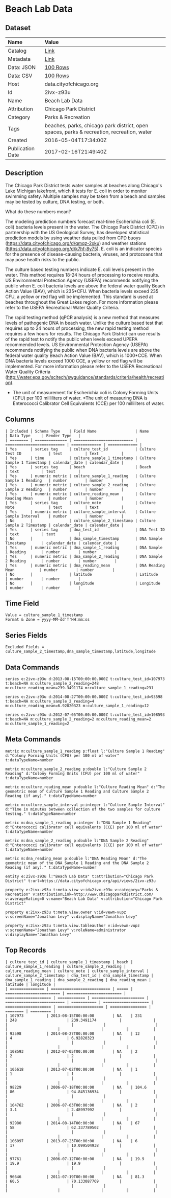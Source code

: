 # Beach Lab Data

## Dataset

| Name | Value |
| :--- | :---- |
| Catalog | [Link](https://catalog.data.gov/dataset/beach-lab-data) |
| Metadata | [Link](https://data.cityofchicago.org/api/views/2ivx-z93u) |
| Data: JSON | [100 Rows](https://data.cityofchicago.org/api/views/2ivx-z93u/rows.json?max_rows=100) |
| Data: CSV | [100 Rows](https://data.cityofchicago.org/api/views/2ivx-z93u/rows.csv?max_rows=100) |
| Host | data.cityofchicago.org |
| Id | 2ivx-z93u |
| Name | Beach Lab Data |
| Attribution | Chicago Park District |
| Category | Parks & Recreation |
| Tags | beaches, parks, chicago park district, open spaces, parks & recreation, recreation, water |
| Created | 2016-05-04T17:34:00Z |
| Publication Date | 2017-02-16T21:49:40Z |

## Description

The Chicago Park District tests water samples at beaches along Chicago's Lake Michigan lakefront, which it tests for E. coli in order to monitor swimming safety.  Multiple samples may be taken from a beach and samples may be tested by culture, DNA testing, or both.

What do these numbers mean? 

The modeling prediction numbers forecast real-time Escherichia coli (E. coli) bacteria levels present in the water. The Chicago Park District (CPD) in partnership with the US Geological Survey, has developed statistical prediction models by using weather data pulled from CPD buoys (https://data.cityofchicago.org/d/qmqz-2xku) and weather stations (https://data.cityofchicago.org/d/k7hf-8y75). E. coli is an indicator species for the presence of disease-causing bacteria, viruses, and protozoans that may pose health risks to the public.

The culture based testing numbers indicate E. coli levels present in the water. This method requires 18-24 hours of processing to receive results. US Environmental Protection Agency (USEPA) recommends notifying the public when E. coli bacteria levels are above the federal water quality Beach Action Value (BAV), which is 235*CFU. When bacteria levels exceed 235 CFU, a yellow or red flag will be implemented. This standard is used at beaches throughout the Great Lakes region. For more information please refer to the USEPA Recreational Water Quality Criteria.

The rapid testing method (qPCR analysis) is a new method that measures levels of pathogenic DNA in beach water. Unlike the culture based test that requires up to 24 hours of processing, the new rapid testing method requires a few hours for results. The Chicago Park District can use results of the rapid test to notify the public when levels exceed UPEPA recommended levels. US Environmental Protection Agency (USEPA) recommends notifying the public when DNA bacteria levels are above the federal water quality Beach Action Value (BAV), which is 1000*CCE. When DNA bacteria levels exceed 1000 CCE, a yellow or red flag will be implemented. For more information please refer to the USEPA Recreational Water Quality Criteria (http://water.epa.gov/scitech/swguidance/standards/criteria/health/recreation).

* The unit of measurement for Escherichia coli is Colony Forming Units (CFU) per 100 milliliters of water.
*The unit of measuring DNA is Enterococci Calibrator Cell Equivalents (CCE) per 100 milliliters of water.

## Columns

```ls
| Included | Schema Type    | Field Name                 | Name                       | Data Type     | Render Type   |
| ======== | ============== | ========================== | ========================== | ============= | ============= |
| Yes      | series tag     | culture_test_id            | Culture Test ID            | text          | text          |
| Yes      | time           | culture_sample_1_timestamp | Culture Sample 1 Timestamp | calendar_date | calendar_date |
| Yes      | series tag     | beach                      | Beach                      | text          | text          |
| Yes      | numeric metric | culture_sample_1_reading   | Culture Sample 1 Reading   | number        | number        |
| Yes      | numeric metric | culture_sample_2_reading   | Culture Sample 2 Reading   | number        | number        |
| Yes      | numeric metric | culture_reading_mean       | Culture Reading Mean       | number        | number        |
| Yes      | series tag     | culture_note               | Culture Note               | text          | text          |
| Yes      | numeric metric | culture_sample_interval    | Culture Sample Interval    | number        | number        |
| No       |                | culture_sample_2_timestamp | Culture Sample 2 Timestamp | calendar_date | calendar_date |
| Yes      | series tag     | dna_test_id                | DNA Test ID                | text          | text          |
| No       |                | dna_sample_timestamp       | DNA Sample Timestamp       | calendar_date | calendar_date |
| Yes      | numeric metric | dna_sample_1_reading       | DNA Sample 1 Reading       | number        | number        |
| Yes      | numeric metric | dna_sample_2_reading       | DNA Sample 2 Reading       | number        | number        |
| Yes      | numeric metric | dna_reading_mean           | DNA Reading Mean           | number        | number        |
| No       |                | latitude                   | Latitude                   | number        | number        |
| No       |                | longitude                  | Longitude                  | number        | number        |
```

## Time Field

```ls
Value = culture_sample_1_timestamp
Format & Zone = yyyy-MM-dd'T'HH:mm:ss
```

## Series Fields

```ls
Excluded Fields = culture_sample_2_timestamp,dna_sample_timestamp,latitude,longitude
```

## Data Commands

```ls
series e:2ivx-z93u d:2013-08-15T00:00:00.000Z t:culture_test_id=107973 t:beach=NA m:culture_sample_2_reading=248 m:culture_reading_mean=239.3491174 m:culture_sample_1_reading=231

series e:2ivx-z93u d:2014-08-27T00:00:00.000Z t:culture_test_id=93598 t:beach=NA m:culture_sample_2_reading=4 m:culture_reading_mean=6.92820323 m:culture_sample_1_reading=12

series e:2ivx-z93u d:2012-07-05T00:00:00.000Z t:culture_test_id=108593 t:beach=NA m:culture_sample_2_reading=2 m:culture_reading_mean=2 m:culture_sample_1_reading=2
```

## Meta Commands

```ls
metric m:culture_sample_1_reading p:float l:"Culture Sample 1 Reading" d:"Colony Forming Units (CFU) per 100 ml of water" t:dataTypeName=number

metric m:culture_sample_2_reading p:double l:"Culture Sample 2 Reading" d:"Colony Forming Units (CFU) per 100 ml of water" t:dataTypeName=number

metric m:culture_reading_mean p:double l:"Culture Reading Mean" d:"The geometric mean of Culture Sample 1 Reading and Culture Sample 2 Reading (if any)." t:dataTypeName=number

metric m:culture_sample_interval p:integer l:"Culture Sample Interval" d:"Time in minutes between collection of the two samples for culture testing." t:dataTypeName=number

metric m:dna_sample_1_reading p:integer l:"DNA Sample 1 Reading" d:"Enterococci calibrator cell equivalents (CCE) per 100 ml of water" t:dataTypeName=number

metric m:dna_sample_2_reading p:double l:"DNA Sample 2 Reading" d:"Enterococci calibrator cell equivalents (CCE) per 100 ml of water" t:dataTypeName=number

metric m:dna_reading_mean p:double l:"DNA Reading Mean" d:"The geometric mean of the DNA Sample 1 Reading and the DNA Sample 2 Reading (if any)." t:dataTypeName=number

entity e:2ivx-z93u l:"Beach Lab Data" t:attribution="Chicago Park District" t:url=https://data.cityofchicago.org/api/views/2ivx-z93u

property e:2ivx-z93u t:meta.view v:id=2ivx-z93u v:category="Parks & Recreation" v:attributionLink=http://www.chicagoparkdistrict.com/ v:averageRating=0 v:name="Beach Lab Data" v:attribution="Chicago Park District"

property e:2ivx-z93u t:meta.view.owner v:id=vewm-vupz v:screenName="Jonathan Levy" v:displayName="Jonathan Levy"

property e:2ivx-z93u t:meta.view.tableauthor v:id=vewm-vupz v:screenName="Jonathan Levy" v:roleName=administrator v:displayName="Jonathan Levy"
```

## Top Records

```ls
| culture_test_id | culture_sample_1_timestamp | beach | culture_sample_1_reading | culture_sample_2_reading | culture_reading_mean | culture_note | culture_sample_interval | culture_sample_2_timestamp | dna_test_id | dna_sample_timestamp | dna_sample_1_reading | dna_sample_2_reading | dna_reading_mean | latitude | longitude | 
| =============== | ========================== | ===== | ======================== | ======================== | ==================== | ============ | ======================= | ========================== | =========== | ==================== | ==================== | ==================== | ================ | ======== | ========= | 
| 107973          | 2013-08-15T00:00:00        | NA    | 231                      | 248                      | 239.3491174          |              |                         |                            |             |                      |                      |                      |                  |          |           | 
| 93598           | 2014-08-27T00:00:00        | NA    | 12                       | 4                        | 6.92820323           |              |                         |                            |             |                      |                      |                      |                  |          |           | 
| 108593          | 2012-07-05T00:00:00        | NA    | 2                        | 2                        | 2                    |              |                         |                            |             |                      |                      |                      |                  |          |           | 
| 105618          | 2013-07-02T00:00:00        | NA    | 1                        | 1                        | 1                    |              |                         |                            |             |                      |                      |                      |                  |          |           | 
| 98229           | 2006-07-18T00:00:00        | NA    | 104.6                    | 86                       | 94.845136934         |              |                         |                            |             |                      |                      |                      |                  |          |           | 
| 104762          | 2006-07-03T00:00:00        | NA    | 2                        | 3.1                      | 2.48997992           |              |                         |                            |             |                      |                      |                      |                  |          |           | 
| 92980           | 2014-08-14T00:00:00        | NA    | 67                       | 58                       | 62.337789502         |              |                         |                            |             |                      |                      |                      |                  |          |           | 
| 106097          | 2013-07-23T00:00:00        | NA    | 6                        | 17                       | 10.099504938         |              |                         |                            |             |                      |                      |                      |                  |          |           | 
| 97761           | 2006-07-12T00:00:00        | NA    | 19.9                     | 19.9                     | 19.9                 |              |                         |                            |             |                      |                      |                      |                  |          |           | 
| 96646           | 2011-07-19T00:00:00        | NA    | 81.3                     | 60.5                     | 70.133087769         |              |                         |                            |             |                      |                      |                      |                  |          |           | 
```